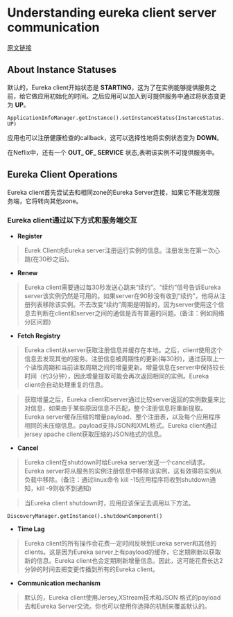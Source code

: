 # Understanding eureka client server communication
[原文链接](https://github.com/Netflix/eureka/wiki/Understanding-eureka-client-server-communication)

## About Instance Statuses

默认的，Eureka client开始状态是 **STARTING**，这为了在实例能够提供服务之前，给它做应用初始化的时间。之后应用可以加入到可提供服务中通过将状态变更为 **UP**。

`ApplicationInfoManager.getInstance().setInstanceStatus(InstanceStatus.UP)`

应用也可以注册健康检查的callback，这可以选择性地将实例状态变为 **DOWN**。

在Neflix中，还有一个 **OUT_ OF_ SERVICE** 状态,表明该实例不可提供服务中。

## Eureka Client Operations

Eureka client首先尝试去和相同zone的Eureka Server连接，如果它不能发现服务端，它将转向其他zone。

### Eureka client通过以下方式和服务端交互

* **Register**

> Eurek Client向Eureka server注册运行实例的信息。注册发生在第一次心跳(在30秒之后)。

* **Renew**

> Eureka client需要通过每30秒发送心跳来“续约”。“续约”信号告诉Eureka server该实例仍然是可用的。如果server在90秒没有收到“续约”，他将从注册列表移除该实例。不去改变“续约”周期是明智的，因为server使用这个信息去判断在client和server之间的通信是否有普遍的问题。(备注：例如网络分区问题)

* **Fetch Registry**

> Eureka client从server获取注册信息并缓存在本地。之后，client使用这个信息去发现其他的服务。注册信息被周期性的更新(每30秒)，通过获取上一个读取周期和当前读取周期之间的增量更新。增量信息在server中保持较长时间（约3分钟），因此增量提取可能会再次返回相同的实例。Eureka client会自动处理重复的信息。

> 获取增量之后，Eureka client和server通过比较server返回的实例数量来比对信息，如果由于某些原因信息不匹配，整个注册信息将重新提取。Eureka server缓存压缩的增量payload、整个注册表，以及每个应用程序相同的未压缩信息。payload支持JSON和XML格式。Eureka client通过jersey apache client获取压缩的JSON格式的信息。

* **Cancel**

> Eureka client在shutdown时给Eureka server发送一个cancel请求。Eureka server将从服务的实例注册信息中移除该实例，这有效得将实例从负载中移除。(备注：通过linux命令 kill -15应用程序将收到shutdown通知，kill -9则收不到通知)

> 当Eureka client shutdown时，应用应该保证去调用以下方法。
```
DiscoveryManager.getInstance().shutdownComponent()
```

* **Time Lag**

> Eureka client的所有操作会花费一定时间反映到Eureka server和其他的clients。这是因为Eureka server上有payload的缓存，它定期刷新以获取新的信息。Eureka client也会定期刷新增量信息。因此，这可能花费长达2分钟的时间去把变更传播到所有的Eureka client。

* **Communication mechanism**

> 默认的，Eureka client使用Jersey,XStream技术和JSON 格式的payload去和Eureka Server交流。你也可以使用你选择的机制来覆盖默认的。
